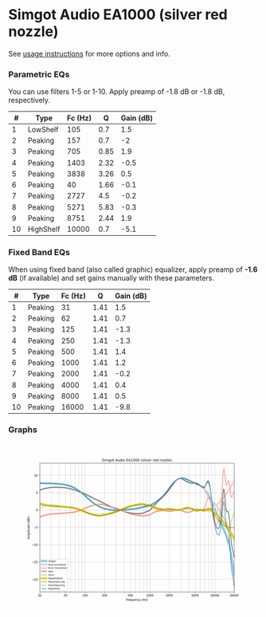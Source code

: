 # Simgot Audio EA1000 (silver red nozzle)
See [usage instructions](https://github.com/jaakkopasanen/AutoEq#usage) for more options and info.

### Parametric EQs
You can use filters 1-5 or 1-10. Apply preamp of -1.8 dB or -1.8 dB, respectively.

|   # | Type      |   Fc (Hz) |    Q |   Gain (dB) |
|-----|-----------|-----------|------|-------------|
|   1 | LowShelf  |       105 | 0.7  |         1.5 |
|   2 | Peaking   |       157 | 0.7  |        -2   |
|   3 | Peaking   |       705 | 0.85 |         1.9 |
|   4 | Peaking   |      1403 | 2.32 |        -0.5 |
|   5 | Peaking   |      3838 | 3.26 |         0.5 |
|   6 | Peaking   |        40 | 1.66 |        -0.1 |
|   7 | Peaking   |      2727 | 4.5  |        -0.2 |
|   8 | Peaking   |      5271 | 5.83 |        -0.3 |
|   9 | Peaking   |      8751 | 2.44 |         1.9 |
|  10 | HighShelf |     10000 | 0.7  |        -5.1 |

### Fixed Band EQs
When using fixed band (also called graphic) equalizer, apply preamp of **-1.6 dB** (if available) and set gains manually with these parameters.

|   # | Type    |   Fc (Hz) |    Q |   Gain (dB) |
|-----|---------|-----------|------|-------------|
|   1 | Peaking |        31 | 1.41 |         1.5 |
|   2 | Peaking |        62 | 1.41 |         0.7 |
|   3 | Peaking |       125 | 1.41 |        -1.3 |
|   4 | Peaking |       250 | 1.41 |        -1.3 |
|   5 | Peaking |       500 | 1.41 |         1.4 |
|   6 | Peaking |      1000 | 1.41 |         1.2 |
|   7 | Peaking |      2000 | 1.41 |        -0.2 |
|   8 | Peaking |      4000 | 1.41 |         0.4 |
|   9 | Peaking |      8000 | 1.41 |         0.5 |
|  10 | Peaking |     16000 | 1.41 |        -9.8 |

### Graphs
![](./Simgot%20Audio%20EA1000%20(silver%20red%20nozzle).png)

